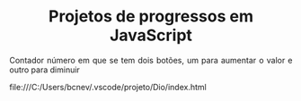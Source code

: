 
<h1 align="center">Projetos de progressos em JavaScript </h1>
<p align="justify"> Contador número em que se tem dois botões, um para aumentar o valor e outro para diminuir </p>
file:///C:/Users/bcnev/.vscode/projeto/Dio/index.html
  

